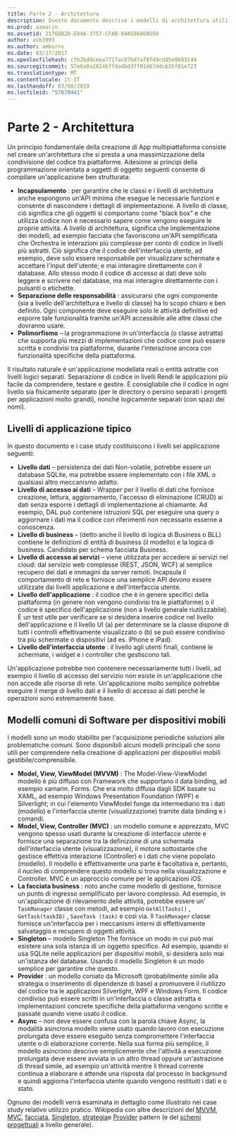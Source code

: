 ```yaml
---
title: Parte 2 - Architettura
description: Questo documento descrive i modelli di architettura utili per la compilazione di applicazioni multipiattaforma. Vengono illustrati i livelli di una tipica applicazione (livello dati, il livello di accesso ai dati, e così via) e i modelli comuni di software per dispositivi mobili (MVVM, MVC e così via)
ms.prod: xamarin
ms.assetid: 2176DB2D-E84A-3757-CFAB-04A586068D50
author: asb3993
ms.author: amburns
ms.date: 03/27/2017
ms.openlocfilehash: cfb2bddceea7717ac87bd7a78fd9cd45e8b93144
ms.sourcegitcommit: 57e8a0a10246ff9a4bd37f01d67ddc635f81e723
ms.translationtype: MT
ms.contentlocale: it-IT
ms.lasthandoff: 03/08/2019
ms.locfileid: "57670441"
---
```

# <a name="part-2---architecture"></a>Parte 2 - Architettura

Un principio fondamentale della creazione di App multipiattaforma consiste nel creare un'architettura che si presta a una massimizzazione della condivisione del codice tra piattaforme. Adesione ai principi della programmazione orientata a oggetti di oggetto seguenti consente di compilare un'applicazione ben strutturata:

-   **Incapsulamento** : per garantire che le classi e i livelli di architettura anche espongono un'API minima che esegue le necessarie funzioni e consente di nascondere i dettagli di implementazione. A livello di classe, ciò significa che gli oggetti si comportano come "black box" e che utilizza codice non è necessario sapere come vengono eseguire le proprie attività. A livello di architettura, significa che implementazione dei modelli, ad esempio facciata che favoriscono un'API semplificata che Orchestra le interazioni più complesse per conto di codice in livelli più astratti. Ciò significa che il codice dell'interfaccia utente, ad esempio, deve solo essere responsabile per visualizzare schermate e accettare l'input dell'utente; e mai interagire direttamente con il database. Allo stesso modo il codice di accesso ai dati deve solo leggere e scrivere nel database, ma mai interagire direttamente con i pulsanti o etichette.
-   **Separazione delle responsabilità** : assicurarsi che ogni componente (sia a livello dell'architettura e livello di classe) ha lo scopo chiaro e ben definito. Ogni componente deve eseguire solo le attività definitive ed esporre tale funzionalità tramite un'API accessibile alle altre classi che dovranno usare.
-   **Polimorfismo** – la programmazione in un'interfaccia (o classe astratta) che supporta più mezzi di implementazioni che codice core può essere scritta e condivisi tra piattaforme, durante l'interazione ancora con funzionalità specifiche della piattaforma.


Il risultato naturale è un'applicazione modellata reali o entità astratte con livelli logici separati. Separazione di codice in livelli Rendi le applicazioni più facile da comprendere, testare e gestire. È consigliabile che il codice in ogni livello sia fisicamente separato (per le directory o persino separati i progetti per applicazioni molto grandi), nonché logicamente separati (con spazi dei nomi).

 <a name="Typical_Application_Layers" />


## <a name="typical-application-layers"></a>Livelli di applicazione tipico

In questo documento e i case study costituiscono i livelli sei applicazione seguenti:

-   **Livello dati** – persistenza dei dati Non-volatile, potrebbe essere un database SQLite, ma potrebbe essere implementato con i file XML o qualsiasi altro meccanismo adatto.
-   **Livello di accesso ai dati** – Wrapper per il livello di dati che fornisce creazione, lettura, aggiornamento, l'accesso di eliminazione (CRUD) ai dati senza esporre i dettagli di implementazione al chiamante. Ad esempio, DAL può contenere istruzioni SQL per eseguire una query o aggiornare i dati ma il codice con riferimenti non necessario esserne a conoscenza.
-   **Livello di business** – (detto anche il livello di logica di Business o BLL) contiene le definizioni di entità di business (il modello) e la logica di business. Candidato per schema facciata Business.
-   **Livello di accesso ai servizi** – viene utilizzata per accedere ai servizi nel cloud: dal servizio web complesse (REST, JSON, WCF) al semplice recupero dei dati e immagini da server remoti. Incapsula il comportamento di rete e fornisce una semplice API devono essere utilizzate dai livelli applicazione e dell'interfaccia utente.
-   **Livello dell'applicazione** : il codice che è in genere specifici della piattaforma (in genere non vengono condivisi tra le piattaforme) o il codice è specifico dell'applicazione (non a livello generale riutilizzabile). È un test utile per verificare se si desidera inserire codice nel livello dell'applicazione e il livello UI (a) per determinare se la classe dispone di tutti i controlli effettivamente visualizzato o (b) se può essere condiviso tra più schermate o dispositivi (ad es. iPhone e iPad).
-   **Livello dell'interfaccia utente** : il livello agli utenti finali, contiene le schermate, i widget e i controller che gestiscono tali.


Un'applicazione potrebbe non contenere necessariamente tutti i livelli, ad esempio il livello di accesso del servizio non esiste in un'applicazione che non accede alle risorse di rete. Un'applicazione molto semplice potrebbe eseguire il merge di livello dati e il livello di accesso ai dati perché le operazioni sono estremamente base.

 <a name="Common_Mobile_Software_Patterns" />


## <a name="common-mobile-software-patterns"></a>Modelli comuni di Software per dispositivi mobili

I modelli sono un modo stabilito per l'acquisizione periodiche soluzioni alle problematiche comuni. Sono disponibili alcuni modelli principali che sono utili per comprendere nella creazione di applicazioni per dispositivi mobili gestibile/comprensibile.

-   **Model, View, ViewModel (MVVM)** : The Model-View-ViewModel modello è più diffuso con Framework che supportano il data binding, ad esempio xamarin. Forms. Che era molto diffusa dagli SDK basate su XAML, ad esempio Windows Presentation Foundation (WPF) e Silverlight; in cui l'elemento ViewModel funge da intermediario tra i dati (modello) e l'interfaccia utente (visualizzazione) tramite data binding e i comandi.
-   **Model, View, Controller (MVC)** : un modello comune e apprezzato, MVC vengono spesso usati durante la creazione di interfacce utente e fornisce una separazione tra la definizione di una schermata dell'interfaccia utente (visualizzazione), il motore sottostante che gestisce effettiva interazione (Controller) e i dati che viene popolato (modello). Il modello è effettivamente una parte è facoltativa e, pertanto, il nucleo di comprendere questo modello si trova nella visualizzazione e Controller. MVC è un approccio comune per le applicazioni iOS.
-   **La facciata business** : noto anche come modello di gestione, fornisce un punto di ingresso semplificato per lavoro complesso. Ad esempio, in un'applicazione di rilevamento delle attività, potrebbe essere un' `TaskManager` classe con metodi, ad esempio `GetAllTasks()` , `GetTask(taskID)` , `SaveTask (task)` e così via. Il `TaskManager` classe fornisce un'interfaccia per i meccanismi interni di effettivamente salvataggio e recupero di oggetti attività.
-   **Singleton** – modello Singleton The fornisce un modo in cui può mai esistere una sola istanza di un oggetto specifico. Ad esempio, quando si usa SQLite nelle applicazioni per dispositivi mobili, si desidera solo mai un'istanza del database. Usando il modello Singleton è un modo semplice per garantire che questo.
-   **Provider** : un modello coniato da Microsoft (probabilmente simile alla strategia o inserimento di dipendenze di base) a promuovere il riutilizzo del codice tra le applicazioni Silverlight, WPF e Windows Form. Il codice condiviso può essere scritti in un'interfaccia o classe astratta e implementazioni concrete specifiche della piattaforma vengono scritte e passate quando viene usato il codice.
-   **Async** – non deve essere confusa con la parola chiave Async, la modalità asincrona modello viene usato quando lavoro con esecuzione prolungata deve essere eseguito senza compromettere l'interfaccia utente o di elaborazione corrente. Nella sua forma più semplice, il modello asincrono descrive semplicemente che l'attività a esecuzione prolungata deve essere avviata in un altro thread oppure un'astrazione di thread simile, ad esempio un'attività mentre il thread corrente continua a elaborare e attende una risposta dal processo in background e quindi aggiorna l'interfaccia utente quando vengono restituiti i dati e o stato.


Ognuno dei modelli verrà esaminata in dettaglio come illustrato nei case study relativo utilizzo pratico. Wikipedia con altre descrizioni del [MVVM](https://en.wikipedia.org/wiki/Model–view–viewmodel), [MVC](https://en.wikipedia.org/wiki/Model–view–controller), [facciata](https://en.wikipedia.org/wiki/Facade_pattern), [Singleton](https://en.wikipedia.org/wiki/Singleton_pattern), [strategia](https://en.wikipedia.org/wiki/Strategy_pattern)e [Provider](https://en.wikipedia.org/wiki/Provider_model) pattern (e del [schemi progettuali](https://en.wikipedia.org/wiki/Design_Patterns) a livello generale).
